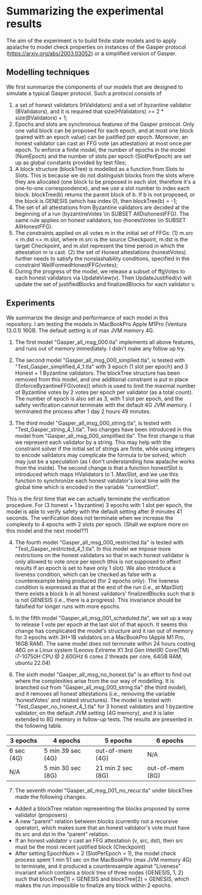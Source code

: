 # Summarizing the experimental results

The aim of the experiment is to build finite state models and to apply apalache to model check properties on instances of the Gasper protocol (https://arxiv.org/abs/2003.03052) or a simplified version of Gasper.

## Modelling techniques

We first summarize the components of our models that are designed to simulate a typical Gasper protocol. Such a protocol consists of 
1. a set of honest validators (HValidators) and a set of byzantine validator (BValidators), and it is required that size(HValidators) >= 2 * size(BValidators) + 1;
2. Epochs and slots are synchronous features of the Gasper protocol. Only one valid block can be proposed for each epoch, and at most one block (paired with an epoch value) can be justified per epoch. Moreover, an honest validator can cast an FFG vote (an attestation) at most once per epoch. To enforce a finite model, the number of epochs in the model (NumEpoch) and the number of slots per epoch (SlotPerEpoch) are set up as global constants provided by test files;
3. A block structure (blockTree) is modelled as a function from Slots to Slots. This is because we do not distinguish blocks from the slots where they are allocated (one block to be proposed in each slot, therefore it's a one-to-one correspondence), and we use a slot number to index each block. blockTree(b) returns the parent block of b. If b is not proposed, or the block is GENESIS (which has index 0), then blockTree(b) = -1;
4. The set of all attestations from Byzantine validators are decided at the beginning of a run (byzantineVotes \in SUBSET AllDishonestFFG). The same rule applies on honest validators, too (honestVotes \in SUBSET AllHonestFFG).
5. The constraints applied on all votes m in the initial set of FFGs: (1) m.src < m.dst <= m.slot, where m.src is the source Checkpoint, m.dst is the target Checkpoint, and m.slot represent the time period in which the attestation m is cast. (2) the set of Honest attestations (honestVotes) further needs to satisfy the nonslashability conditions, specified in the constraint WellFormedHonestFFG(votes); 
6. During the progress of the model, we release a subset of ffgVotes to each honest validators via UpdateView(v). Then UpdateJustified(v) will update the set of justifiedBlocks and finalizedBlocks for each validator v.

## Experiments

We summarize the design and performance of each model in this repository. I am testing the models in MacBookPro Apple M1Pro (Ventura 13.0.1) 16GB. The default setting is of max JVM memory 4G.

1. The first model "Gasper_all_msg_000.tla" implements all above features, and runs out of memory immediately. I didn't make any follow up try.

2. The second model "Gasper_all_msg_000_simplied.tla", is tested with "Test_Gasper_simplified_4_1.tla" with 3 epoch (1 slot per epoch) and 3 Honest + 1 Byzantine validators. The blockTree structure has been removed from this model, and one additional constraint is put in place (EnforceByzantineFFG(votes)) which is used to limit the maximal number of Byzantine votes by 2 votes per epoch per validator (as a total count). The number of epoch is also set as 3, with 1 slot per epoch, and the safety verification cannot terminate with the default 4G JVM memory. I terminated the process after 1 day 2 hours 49 minutes.

3. The third model "Gasper_all_msg_000_string.tla", is tested with "Test_Gasper_string_4_1.tla". Two changes have been introduced in this model from "Gasper_all_msg_000_simplified.tla". The first change is that we represent each validator by a string. This may help with the constraint solver if the initial set of strings are finite, while using integers to encode validators may complicate the formula to be solved, which may just be a speculation (as I don't understanding how apalache works from the inside). The second change is that a function honestSlot is introduced which maps HValidators to 1..MaxSlot, and we use this function to synchronize each honest validator's local time with the global time which is encoded in the variable "currentSlot".

This is the first time that we can actually terminate the verification procedure. For (3 honest + 1 byzantine) 3 epochs with 1 slot per epoch, the model is able to verify safety with the default setting after 9 minutes 41 seconds. The verification does not terminate when we increase the complexity to 4 epochs with 2 slots per epoch. (Shall we explore more on this model and the next model??)

4. The fourth model "Gasper_all_msg_000_restricted.tla" is tested with "Test_Gasper_restricted_4_1.tla". In this model we impose more restrictions on the honest validators so that in each honest validator is only allowed to vote once per epoch (this is not supposed to affect results if an epoch is set to have only 1 slot). We also introduce a liveness condition, which can be checked as false with a counterexample being produced (for 2 epochs only). The liveness condition is expressed as that at the end of the run (i.e., at MaxSlot) there exists a block b in all honest validators' finalizedBlocks such that b is not GENESIS (i.e., there is a progress). This invariance should be falsified for longer runs with more epochs.

5. In the fifth model "Gasper_all_msg_001_scheduled.tla", we set up a way to release 1 vote per epoch at the last slot of that epoch. It seems this change has complicated the model's structure and it ran out of memory for 3 epochs with 3H+1B validators on a MacBookPro (Apple M1 Pro, 16GB RAM). The same model does not terminate within 24 hours costing 46G on a Linux system (Lenovo Extreme X1 3rd Gen Intel(R) Core(TM) i7-10750H CPU @ 2.60GHz 6 cores 2 threads per core, 64GB RAM, ubuntu 22.04)

6. The sixth model "Gasper_all_msg_no_honest.tla" is an effort to find out where the complexities arise from the our way of modelling. It is branched out from "Gasper_all_msg_000_string.tla" (the third model), and it removes all honest attestations (i.e., removing the variable 'honestVotes' and related structures). The model is tested with "Test_Gasper_no_honest_4_1.tla" for 3 honest validators and 1 byzantine validator, on the default JVM setting (4G memory), and it is later extended to 8G memory in follow-up tests. The results are presented in the following table.

| 3 epochs | 4 epochs  | 5 epochs | 6 epochs |
| ------| ------ | ------ | ----- |
| 6 sec (4G)  | 5 min 39 sec (4G) | out-of-mem (4G) | N/A |
| N/A   | 5 min 30 sec (8G) | 21 min 2 sec (8G) | out-of-mem (8G) |

7. The seventh model "Gasper_all_msg_001_no_recur.tla" under blockTree made the following changes.
- Added a blockTree relation representing the blocks proposed by some validator (proposers)
- A new "parent" relation between blocks (currently not a recursive operator), which makes sure that an honest validator's vote must have its src and dst in the "parent" relation.
- If an honest validator v cast an FFG attestation (v, src, dst), then src must be the most recent justified block (Checkpoint)
- After setting EpochNum = 2 (SlotPerEpoch = 1), the model check process spent 1 min 51 sec on the MacBookPro (max JVM memory 4G) to terminate, and it produced a counterexample against "Liveness" invariant which contains a block tree of three nodes {GENESIS, 1, 2} such that blockTree[1] = GENESIS and blockTree[2] = GENESIS, which makes the run impossible to finalize any block within 2 epochs.
 

